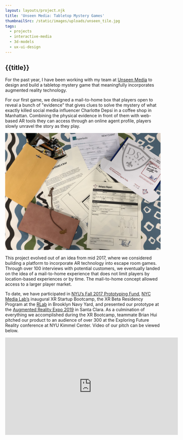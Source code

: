 ```yaml
---
layout: layouts/project.njk
title: 'Unseen Media: Tabletop Mystery Games'
thumbnailSrc: /static/images/uploads/unseen_tile.jpg
tags:
  - projects
  - interactive-media
  - 3d-models
  - ux-ui-design
---
```

## {{title}}

For the past year, I have been working with my team at <a href="http://www.unseenmedia.io/">Unseen Media</a> to design and build a tabletop mystery game that meaningfully incorporates augmented reality technology.

For our first game, we designed a mail-to-home box that players open to reveal a bunch of "evidence" that gives clues to solve the mystery of what exactly killed social media influencer Charlotte Depsi in a coffee shop in Manhattan. Combining the physical evidence in front of them with web-based AR tools they can access through an online agent profile, players slowly unravel the story as they play.

<div class="frame">
<img src="/static/images/uploads/IMG_4637.jpg">
</div>

This project evolved out of an idea from mid 2017, where we considered building a platform to incorporate AR technology into escape room games. Through over 100 interviews with potential customers, we eventually landed on the idea of a mail-to-home experience that does not limit players by location-based experiences or by time. The mail-to-home concept allowed access to a larger player market.

To date, we have participated in <a href="https://entrepreneur.nyu.edu/resource/prototyping-fund/">NYU’s Fall 2017 Prototyping Fund<a>, <a href="https://nycmedialab.org/">NYC Media Lab’s</a> inaugural XR Startup Bootcamp, the XR Beta Residency Program at the <a href="https://www.rlab.nyc/">RLab</a> in Brooklyn Navy Yard, and presented our prototype at the <a href="https://www.awexr.com/">Augmented Reality Expo 2019</a> in Santa Clara. As a culmination of everything we accomplished during the XR Bootcamp, teammate Brian Hui pitched our product to an audience of over 300 at the Exploring Future Reality conference at NYU Kimmel Center. Video of our pitch can be viewed below.

<div style="position: relative; padding-bottom: 56.25%; padding-top: 25px height: 0;"><iframe width="560" height="315" src="https://www.youtube.com/embed/2iB-f2j0Ems" frameborder="0" allow="accelerometer; autoplay; encrypted-media; gyroscope; picture-in-picture" allowfullscreen></iframe></div>
